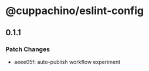 # @cuppachino/eslint-config

## 0.1.1

### Patch Changes

- aeee05f: auto-publish workflow experiment
